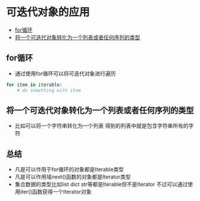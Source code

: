 # 可迭代对象的应用
* [for循环](#for循环)
* [将一个可迭代对象转化为一个列表或者任何序列的类型](#将一个可迭代对象转化为一个列表或者任何序列的类型)
## for循环
* 通过使用for循环可以将可迭代对象进行遍历
```python
for item in iterable:
    # do something with item
```
## 将一个可迭代对象转化为一个列表或者任何序列的类型
* 比如可以将一个字符串转化为一个列表 得到的列表中就是包含字符串所有的字符
## 总结
* 凡是可以作用于for循环的对象都是Iterable类型
* 凡是可以作用域next()函数的对象都是Iterator类型
* 集合数据的类型比如list dict str等都是Iterable但不是Iterator 不过可以通过使用iter()函数获得一个Iterator对象